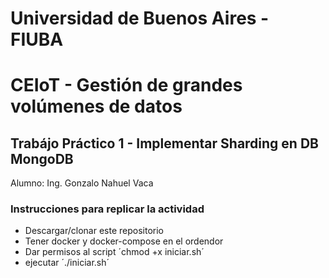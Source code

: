 # Universidad de Buenos Aires - FIUBA

# CEIoT - Gestión de grandes volúmenes de datos

## Trabájo Práctico 1 - Implementar Sharding en DB MongoDB
Alumno: Ing. Gonzalo Nahuel Vaca

### Instrucciones para replicar la actividad
* Descargar/clonar este repositorio
* Tener docker y docker-compose en el ordendor
* Dar permisos al script ´chmod +x iniciar.sh´
* ejecutar ´./iniciar.sh´